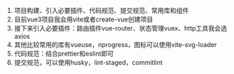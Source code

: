 1. 项⽬构建、引⼊必要插件、代码规范、提交规范、常⽤库和组件
2. ⽬前vue3项⽬我会⽤vite或者create-vue创建项⽬
3. 接下来引⼊必要插件：路由插件vue-router、状态管理vuex、http⼯具我会选axios
4. 其他⽐较常⽤的库有vueuse，nprogress，图标可以使⽤vite-svg-loader
5. 代码规范：结合prettier和eslint即可
6. 提交规范，可以使⽤husky，lint-staged，commitlint
